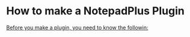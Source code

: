 # How to make a NotepadPlus Plugin

<u>Before you make a plugin, you need to know the followin:</u>

